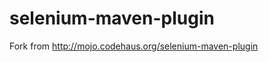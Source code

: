selenium-maven-plugin
=====================

Fork from http://mojo.codehaus.org/selenium-maven-plugin

